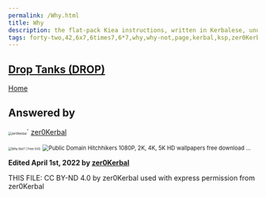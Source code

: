 ```yaml
---
permalink: /Why.html
title: Why
description: the flat-pack Kiea instructions, written in Kerbalese, unusally present
tags: forty-two,42,6x7,6times7,6*7,why,why-not,page,kerbal,ksp,zer0Kerbal,zedK
---
```

<!-- Why.md v1.0.6.0
Drop Tanks (DROP)
created: 14 Aug 2022
updated: 22 Jun 2023
-->
## [Drop Tanks (DROP)][mod]

[Home](/index.md)

## Answered by

[<img src="https://kerbal-forum-uploads.s3.us-west-2.amazonaws.com/monthly_2018_08/free-clipart-hithhikers-guide-14.thumb.jpg.05fc7d1bdc37ce2bfca8923bf1e97303.jpg" alt="zer0Kerbal" style="zoom:42%;" />](https://forum.kerbalspaceprogram.com/index.php?/profile/190933-zer0kerbal/)` [zer0Kerbal][zer0Kerbal]

<img src="https://external-content.duckduckgo.com/iu/?u=https%3A%2F%2Ffreesvg.org%2Fimg%2FWhyNot.png&f=1&nofb=1" alt="Why Not? | Free SVG" style="zoom:42%;" />

<img src="https://external-content.duckduckgo.com/iu/?u=https%3A%2F%2Fc4.wallpaperflare.com%2Fwallpaper%2F348%2F226%2F355%2Fquotes-the-hitchhikers-guide-to-the-galaxy-marvin-the-paranoid-android-space-galaxies-hd-art-wallpaper-preview.jpg&f=1&nofb=1" alt="Public Domain Hitchhikers 1080P, 2K, 4K, 5K HD wallpapers free download ..." style="zoom:80%;" />

**Edited April 1st, 2022 by [zer0Kerbal][zer0Kerbal]**

[zer0Kerbal]: https://forum.kerbalspaceprogram.com/index.php?/profile/190933-*/ "zer0Kerbal"

THIS FILE: CC BY-ND 4.0 by zer0Kerbal
  used with express permission from zer0Kerbal

[mod]: https://www.curseforge.com/kerbal/ksp-mods/DropTanks "Drop Tanks (DROP)"